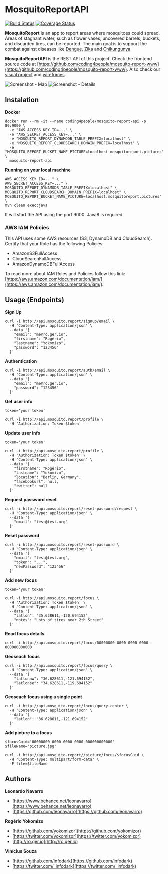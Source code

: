 # MosquitoReportAPI

[![Build Status](https://travis-ci.org/coding4people/mosquito-report-api.svg)](https://travis-ci.org/coding4people/mosquito-report-api)
[![Coverage Status](https://coveralls.io/repos/github/coding4people/mosquito-report-api/badge.svg?branch=master)](https://coveralls.io/github/coding4people/mosquito-report-api?branch=master)

**MosquitoReport** is an app to report areas where mosquitoes could spread. Areas of stagnant water, such as flower vases, uncovered barrels, buckets, and discarded tires, can be reported. The main goal is to support the combat against diseases like [Dengue](https://en.wikipedia.org/wiki/Dengue_fever), [Zika](https://en.wikipedia.org/wiki/Zika_fever) and [Chikungunya](https://en.wikipedia.org/wiki/Chikungunya).

**MosquitoReportAPI** is the REST API of this project. Check the frontend source code at [https://github.com/coding4people/mosquito-report-www](https://github.com/coding4people/mosquito-report-www). Also check our [visual project](https://s3.amazonaws.com/coding4people.com/mosquito.report/mosquito.report.visual.png) and [wirefrimes](https://s3.amazonaws.com/coding4people.com/mosquito.report/mosquito.report.wireframe.png).

<div>
  <img alt="Screenshot - Map" src="https://s3.amazonaws.com/coding4people.com/mosquito.report/mosquito.report.screenshot.map.png">
  <img alt="Screenshot - Details" src="https://s3.amazonaws.com/coding4people.com/mosquito.report/mosquito.report.screenshot.details.png">
</div>


## Instalation

**Docker**

```
docker run --rm -it --name coding4people/mosquito-report-api -p 80:9000 \
  -e "AWS_ACCESS_KEY_ID=..." \
  -e "AWS_SECRET_ACCESS_KEY=..." \
  -e "MOSQUITO_REPORT_DYNAMODB_TABLE_PREFIX=localhost" \
  -e "MOSQUITO_REPORT_CLOUDSEARCH_DOMAIN_PREFIX=localhost" \
  -e "MOSQUITO_REPORT_BUCKET_NAME_PICTURE=localhost.mosquitoreport.pictures" \
  mosquito-report-api
```


**Running on your local machine**

```
AWS_ACCESS_KEY_ID=..." \
AWS_SECRET_ACCESS_KEY=..." \
MOSQUITO_REPORT_DYNAMODB_TABLE_PREFIX=localhost" \
MOSQUITO_REPORT_CLOUDSEARCH_DOMAIN_PREFIX=localhost" \
MOSQUITO_REPORT_BUCKET_NAME_PICTURE=localhost.mosquitoreport.pictures" \
mvn clean exec:java
```

It will start the API using the port 9000. Java8 is required.


### AWS IAM Policies

This API uses some AWS resources (S3, DynamoDB and CloudSearch). Certify that your Role has the following Policies:

  * AmazonS3FullAccess
  * CloudSearchFullAccess
  * AmazonDynamoDBFullAccess
  
To read more about IAM Roles and Policies follow this link: [https://aws.amazon.com/documentation/iam/](https://aws.amazon.com/documentation/iam/).
  

## Usage (Endpoints)

**Sign Up**

```
curl -i http://api.mosquito.report/signup/email \
  -H 'Content-Type: application/json' \
  --data '{
    "email": "me@ro.ger.io",
    "firstname": "Rogério",
    "lastname": "Yokomizo",
    "password": "123456"
  }'
```


**Authentication**

```
curl -i http://api.mosquito.report/auth/email \
  -H 'Content-Type: application/json' \
  --data '{
    "email": "me@ro.ger.io",
    "password": "123456"
  }'
```


**Get user info**

```
token='your token'

curl -i http://api.mosquito.report/profile \
  -H 'Authorization: Token $token'
```


**Update user info**

```
token='your token'

curl -i http://api.mosquito.report/profile \
  -H 'Authorization: Token $token' \
  -H 'Content-Type: application/json' \
  --data '{
    "firstname": "Rogério",
    "lastname": "Yokomizo",
    "location": "Berlin, Germany",
    "facebookurl": null,
    "twitter": null
  }'
```

**Request password reset**

```
curl -i http://api.mosquito.report/reset-password/request \
  -H 'Content-Type: application/json' \
  --data '{
    "email": "test@test.org"
  }'
```

**Reset password**

```
curl -i http://api.mosquito.report/reset-password \
  -H 'Content-Type: application/json' \
  --data '{
    "email": "test@test.org",
    "token": "...",
    "newPassword": "123456"
  }'
```

**Add new focus**

```
token='your token'

curl -i http://api.mosquito.report/focus \
  -H 'Authorization: Token $token' \
  -H 'Content-Type: application/json' \
  --data '{
    "latlon": "35.628611,-120.694152",
    "notes": "Lots of tires near 2th Street"
  }'
```

**Read focus details**

```
curl -i http://api.mosquito.report/focus/00000000-0000-0000-0000-000000000000
```

**Geoseach focus**

```
curl -i http://api.mosquito.report/focus/query \
  -H 'Content-Type: application/json' \
  --data '{
    "latlonnw": "36.628611,-121.694152",
    "latlonse": "34.628611,-119.694152"
  }'
```


**Geoseach focus using a single point**

```
curl -i http://api.mosquito.report/focus/query-center \
  -H 'Content-Type: application/json' \
  --data '{
    "latlon": "36.628611,-121.694152"
  }'
```


**Add picture to a focus**

```
$focusGuid='00000000-0000-0000-0000-000000000000'
$fileName='picture.jpg'

curl -i http://api.mosquito.report//picture/focus/$focusGuid \
  -H 'Content-Type: multipart/form-data' \
  -F file=$fileName
```


## Authors

**Leonardo Navarro**

  * [https://www.behance.net/leonavarro](https://www.behance.net/leonavarro)
  * [https://github.com/leonavarro](https://github.com/leonavarro)
  
 
**Rogério Yokomizo**

  * [https://github.com/yokomizor](https://github.com/yokomizor)
  * [https://twitter.com/yokomizor](https://twitter.com/yokomizor)
  * [http://ro.ger.io](http://ro.ger.io)


**Vinícius Souza**
  
  * [https://github.com/infodark](https://github.com/infodark)
  * [https://twitter.com/_infodark](https://twitter.com/_infodark)

